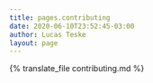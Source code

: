 ```yaml
---
title: pages.contributing
date: 2020-06-10T23:52:45-03:00
author: Lucas Teske
layout: page
---
```



{% translate_file contributing.md %}
